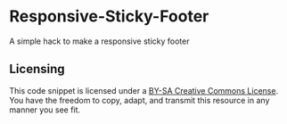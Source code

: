 Responsive-Sticky-Footer
========================

A simple hack to make a responsive sticky footer

## Licensing

This code snippet is licensed under a [BY-SA Creative Commons License](http://creativecommons.org/licenses/by-sa/3.0/). You have the freedom to copy, adapt, and transmit this resource in any manner you see fit.
